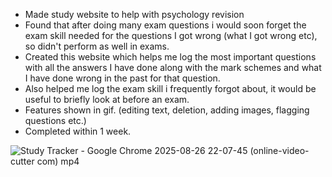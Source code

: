 - Made study website to help with psychology revision
- Found that after doing many exam questions i would soon forget the exam skill needed for the questions I got wrong (what I got wrong etc), so didn't perform as well in exams.
- Created this website which helps me log the most important questions with all the answers I have done along with the mark schemes and what I have done wrong in the past for that question.
- Also helped me log the exam skill i frequently forgot about, it would be useful to briefly look at before an exam.
- Features shown in gif. (editing text, deletion, adding images, flagging questions etc.)
- Completed within 1 week.



![Study Tracker - Google Chrome 2025-08-26 22-07-45 (online-video-cutter com) mp4](https://github.com/user-attachments/assets/9bee362f-9246-47ab-a168-eba19bcbf9bd)
